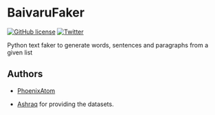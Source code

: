 # BaivaruFaker
[![GitHub license](https://img.shields.io/github/license/baivaru/BaivaruFaker?style=flat-square)](https://github.com/baivaru/BaivaruFaker/blob/master/LICENSE)
[![Twitter](https://img.shields.io/twitter/url?style=social&url=https%3A%2F%2Fgithub.com%2Fbaivaru%2FBaivaruFaker)](https://twitter.com/intent/tweet?text=Wow:&url=https%3A%2F%2Fgithub.com%2Fbaivaru%2FBaivaruFaker)

Python text faker to generate words, sentences and paragraphs from a given list


## Authors
* [PhoenixAtom](https://github.com/PhoenixAtom)

* [Ashraq](https://github.com/ashraq1455) for providing the datasets.
